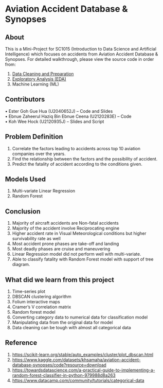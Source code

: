 # Aviation Accident Database & Synopses
## About
This is a Mini-Project for SC1015 (Introduction to Data Science and Artificial Intelligence) which focuses on accidents from Aviation Accident Database & Synopses. For detailed walkthrough, please view the source code in order from:
1.	[Data Cleaning and Preparation](https://github.com/estergohgh/sc1015dsaiproj/blob/main/Sections/Data%20Cleaning%20and%20Preparation.ipynb)
2.	[Exploratory Analysis (EDA)](https://github.com/estergohgh/sc1015dsaiproj/blob/main/Sections/)
3.	Machine Learning (ML)

## Contributors
•	Ester Goh Gue Hua (U2040652J) – Code and Slides <br>
•	Ebnue Zaheerul Haziq Bin Ebnue Ceena (U2120283E) – Code <br>
•	Koh Wee Hock (U2120935J) – Slides and Script

## Problem Definition
1.	Correlate the factors leading to accidents across top 10 aviation companies over the years.
2.	Find the relationship between the factors and the possibility of accident.
3.	Predict the fatality of accident according to the conditions given.

## Models Used
1.	Multi-variate Linear Regression
2.	Random Forest

## Conclusion
1.	Majority of aircraft accidents are Non-fatal accidents 
2.	Majority of the accident involve Reciprocating engine
3.	Higher accident rate in Visual Meteorological conditions but higher survivability rate as well
4.	Most accident prone phases are take-off and landing
5.	Most deadly phases are cruise and maneuvering 
6.	Linear Regression model did not perform well with multi-variate.
7.	Able to classify fatality with Random Forest model with support of tree diagram.

## What did we learn from this project
1.	Time-series plot
2.	DBSCAN clustering algorithm
3.	Folium interactive maps
4.	Cramer’s V correlation matrix
5.	Random forest model
6.	Converting category data to numerical data for classification model
7.	Manipulating data from the original data for model 
8.	Data cleaning can be tough with almost all categorical data

## Reference
1.	https://scikit-learn.org/stable/auto_examples/cluster/plot_dbscan.html
2.	https://www.kaggle.com/datasets/khsamaha/aviation-accident-database-synopses/code?resource=download
3.	https://towardsdatascience.com/a-practical-guide-to-implementing-a-random-forest-classifier-in-python-979988d8a263
4.	https://www.datacamp.com/community/tutorials/categorical-data
